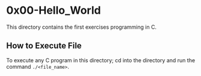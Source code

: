 # 0x00-Hello_World

This directory contains the first exercises programming in C.

## How to Execute File

To execute any C program in this directory; cd into the directory and run the command `./<file_name>`.
